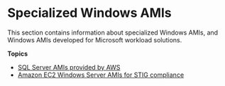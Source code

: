 # Specialized Windows AMIs<a name="ami-windows-specialized"></a>

This section contains information about specialized Windows AMIs, and Windows AMIs developed for Microsoft workload solutions\.

**Topics**
+ [SQL Server AMIs provided by AWS](ami-windows-sql.md)
+ [Amazon EC2 Windows Server AMIs for STIG compliance](ami-windows-stig.md)